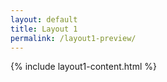 ```yaml
---
layout: default
title: Layout 1
permalink: /layout1-preview/
---
```


{% include layout1-content.html %}

